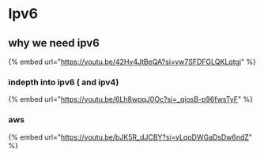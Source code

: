 # Ipv6

## why we need ipv6

{% embed url="https://youtu.be/42Hy4JtBeQA?si=vw7SFDFGLQKLqtgj" %}

### indepth into ipv6 ( and ipv4)

{% embed url="https://youtu.be/6Lh8wpqJ0Oc?si=_qiosB-p96fwsTyF" %}

### aws

{% embed url="https://youtu.be/bJK5R_dJCBY?si=yLqoDWGaDsDw6ndZ" %}
